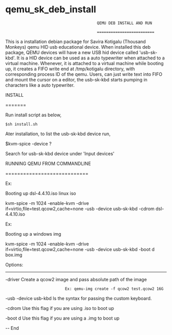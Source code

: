 # qemu_sk_deb_install

                                            QEMU DEB INSTALL AND RUN 

                                            =========================


This is a installation debian package for Savira Kotigalu (Thousand Monkeys) qemu HID usb educational device. When installed this deb package, QEMU devices will have a new USB hid device called 'usb-sk-kbd'. It is a HID device can be used as a auto typewriter when attached to a virtual machine. Whenever, it is attached to a virtual machine while booting up, it creates a FIFO write end at /tmp/kotigalu directory, with corresponding process ID of the qemu. Users, can just write text into FIFO and mount the cursor on a editor, the usb-sk-kbd starts pumping in characters like a auto typewriter.

INSTALL

=======

Run install script as below, 

    $sh install.sh

Ater installation, to list the usb-sk-kbd device run,

$kvm-spice -device ?

Search for usb-sk-kbd device under 'Input devices'         


RUNNING QEMU FROM COMMANDLINE

============================

Ex:

Booting up dsl-4.4.10.iso linux iso

kvm-spice -m 1024 -enable-kvm -drive if=virtio,file=test.qcow2,cache=none  -usb -device usb-sk-kbd -cdrom dsl-4.4.10.iso

Ex:

Booting up a windows img

kvm-spice -m 1024 -enable-kvm -drive if=virtio,file=test.qcow2,cache=none  -usb -device usb-sk-kbd -boot d box.img

Options:

-------

-driver                       Create a qcow2 image and pass absolute path of the image

                              Ex: qemu-img create -f qcow2 test.qcow2 16G

-usb -device  usb-kbd         Is the syntax for passing the custom keyboard.

-cdrom                        Use this flag if you are using .iso to boot up

-boot d                       Use this flag if you are using a .img to boot up

-- End








